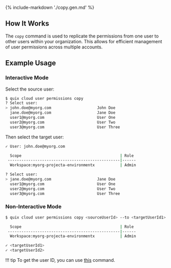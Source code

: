{% include-markdown './copy.gen.md' %}

## How It Works

The `copy` command is used to replicate the permissions from one user to other users within your organization. This allows for efficient management of user permissions across multiple accounts.

## Example Usage

### Interactive Mode

Select the source user:

```bash
$ quix cloud user permissions copy
? Select user:
> john.doe@myorg.com                    John Doe
  jane.doe@myorg.com                    Jane Doe
  user1@myorg.com                       User One
  user2@myorg.com                       User Two
  user3@myorg.com                       User Three
```

Then select the target user:

```bash
✓ User: john.doe@myorg.com

  Scope                                           | Role
 -------------------------------------------------|------
  Workspace:myorg-projecta-environmentx           | Admin

? Select user:
> jane.doe@myorg.com                    Jane Doe
  user1@myorg.com                       User One
  user2@myorg.com                       User Two
  user3@myorg.com                       User Three
```

### Non-Interactive Mode

```bash
$ quix cloud user permissions copy <sourceUserId> --to <targetUserId1> --to <targetUserId2>

  Scope                                           | Role
 -------------------------------------------------|------
  Workspace:myorg-projecta-environmentx           | Admin

✓ <targetUserId1>
✓ <targetUserId2>
```

!!! tip
    To get the user ID, you can use [this](../list.md) command.
